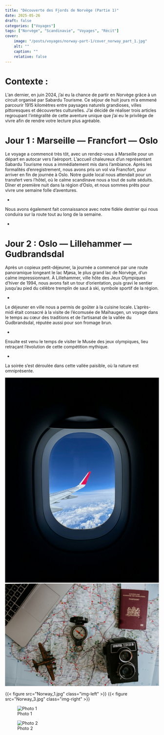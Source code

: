 ```yaml
---
title: "Découverte des Fjords de Norvège (Partie 1)"
date: 2025-05-26
draft: false
categories: ["Voyages"]
tags: ["Norvège", "Scandinavie", "Voyages", "Récit"]
cover:
    image: "/posts/voyages/norway-part-1/cover_norway_part_1.jpg"
    alt: ""
    caption: ""
    relative: false
---
```


# Contexte : 
L’an dernier, en juin 2024, j’ai eu la chance de partir en Norvège grâce à un circuit organisé par Sabardu Tourisme. Ce séjour de huit jours m’a emmené parcourir 1915 kilomètres entre paysages naturels grandioses, villes pittoresques et découvertes culturelles. J’ai décidé de réaliser trois articles regroupant l’intégralité de cette aventure unique que j’ai eu le privilège de vivre afin de rendre votre lecture plus agréable.

# Jour 1 : Marseille — Francfort — Oslo

Le voyage a commencé très tôt, avec un rendez-vous à Marseille pour un départ en autocar vers l’aéroport. L’accueil chaleureux d’un représentant Sabardu Tourisme nous a immédiatement mis dans l’ambiance. Après les formalités d’enregistrement, nous avons pris un vol via Francfort, pour arriver en fin de journée à Oslo. Notre guide local nous attendait pour un transfert vers l’hôtel, où le calme scandinave nous a tout de suite séduits. Dîner et première nuit dans la région d’Oslo, et nous sommes prêts pour vivre une semaine folle d’aventures.

-

Nous avons également fait connaissance avec notre fidèle destrier qui nous conduira sur la route tout au long de la semaine.

-

# Jour 2 : Oslo — Lillehammer — Gudbrandsdal

Après un copieux petit-déjeuner, la journée a commencé par une route panoramique longeant le lac Mjøsa, le plus grand lac de Norvège, d’un calme impressionnant. À Lillehammer, ville hôte des Jeux Olympiques d’hiver de 1994, nous avons fait un tour d’orientation, puis gravi le sentier jusqu’au pied du célèbre tremplin de saut à ski, symbole sportif de la région.

-

Le déjeuner en ville nous a permis de goûter à la cuisine locale. L’après-midi était consacré à la visite de l’écomusée de Maihaugen, un voyage dans le temps au cœur des traditions et de l’artisanat de la vallée du Gudbrandsdal, réputée aussi pour son fromage brun.

-

Ensuite est venu le temps de visiter le Musée des jeux olympiques, lieu retraçant l’évolution de cette compétition mythique.

-

La soirée s’est déroulée dans cette vallée paisible, où la nature est omniprésente.




![Norway_1](Norway_1.jpg)
![Norway_2](Norway_2.jpg)

{{< figure src="Norway_1.jpg" class="img-left" >}}
{{< figure src="Norway_3.jpg" class="img-right" >}}


<div class="side-by-side">
  <figure class="figure">
    <img src="/posts/voyages/norway-part-1/Norway_1.jpg" alt="Photo 1" />
    <figcaption>Photo 1</figcaption>
  </figure>
  <figure class="figure">
    <img src="/posts/voyages/norway-part-1/Norway_2.jpg" alt="Photo 2" />
    <figcaption>Photo 2</figcaption>
  </figure>
</div>
